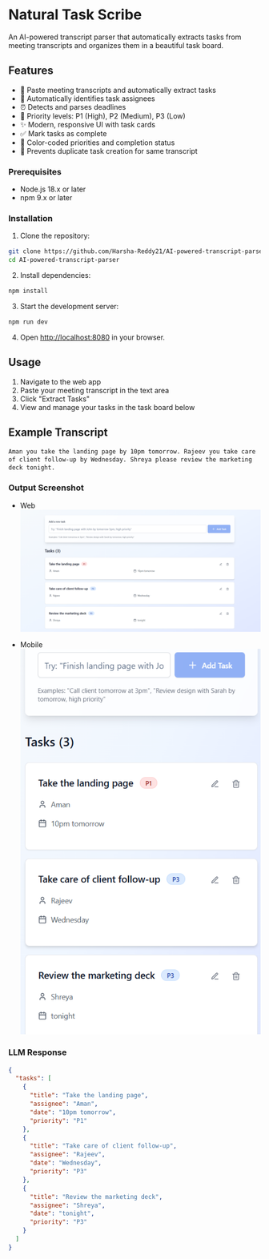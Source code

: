 # Natural Task Scribe

An AI-powered transcript parser that automatically extracts tasks from meeting transcripts and organizes them in a beautiful task board.

## Features

- 📝 Paste meeting transcripts and automatically extract tasks
- 👥 Automatically identifies task assignees
- ⏰ Detects and parses deadlines
- 🎯 Priority levels: P1 (High), P2 (Medium), P3 (Low)
- ✨ Modern, responsive UI with task cards
- ✅ Mark tasks as complete
- 🎨 Color-coded priorities and completion status
- 🔄 Prevents duplicate task creation for same transcript


### Prerequisites

- Node.js 18.x or later
- npm 9.x or later

### Installation

1. Clone the repository:
```bash
git clone https://github.com/Harsha-Reddy21/AI-powered-transcript-parser.git
cd AI-powered-transcript-parser
```

2. Install dependencies:
```bash
npm install
```

3. Start the development server:
```bash
npm run dev
```

4. Open [http://localhost:8080](http://localhost:3000) in your browser.

## Usage

1. Navigate to the web app
2. Paste your meeting transcript in the text area
3. Click "Extract Tasks"
4. View and manage your tasks in the task board below


## Example Transcript

```
Aman you take the landing page by 10pm tomorrow. Rajeev you take care of client follow-up by Wednesday. Shreya please review the marketing deck tonight.
```

### Output Screenshot

- Web
  ![Web Output](public/web.png)

- Mobile
  ![Mobile Output](public/Mobile.png)

### LLM Response
```json
{
  "tasks": [
    {
      "title": "Take the landing page",
      "assignee": "Aman",
      "date": "10pm tomorrow",
      "priority": "P1"
    },
    {
      "title": "Take care of client follow-up",
      "assignee": "Rajeev",
      "date": "Wednesday",
      "priority": "P3"
    },
    {
      "title": "Review the marketing deck",
      "assignee": "Shreya",
      "date": "tonight",
      "priority": "P3"
    }
  ]
}
```

